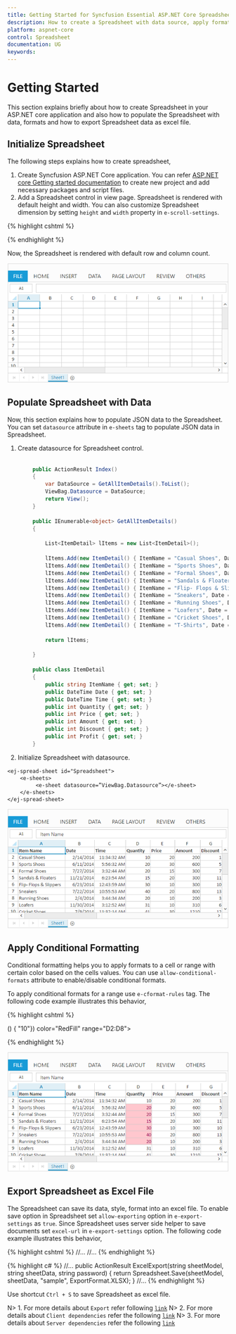 ```yaml
---
title: Getting Started for Syncfusion Essential ASP.NET Core Spreadsheet
description: How to create a Spreadsheet with data source, apply format and export it as excel file.
platform: aspnet-core
control: Spreadsheet
documentation: UG
keywords: 
---
```


# Getting Started

This section explains briefly about how to create Spreadsheet in your ASP.NET core application  and also how to populate the Spreadsheet with data, formats and how to export Spreadsheet data as excel file.

## Initialize Spreadsheet

The following steps explains how to create spreadsheet,

1. Create Syncfusion ASP.NET Core application. You can refer [ASP.NET core Getting started documentation](https://help.syncfusion.com/aspnet-core/getting-started) to create new project and add necessary packages and script files.  
2. Add a Spreadsheet control in view page. Spreadsheet is rendered with default height and width. You can also customize Spreadsheet dimension by setting `height` and `width` property in `e-scroll-settings`. 

{% highlight cshtml %}

<ej-spread-sheet id="Spreadsheet"></ej-spread-sheet>	

{% endhighlight %}

Now, the Spreadsheet is rendered with default row and column count.

![Getting-Started](Getting-Started_images/Getting-Started_img1.png)

## Populate Spreadsheet with Data

Now, this section explains how to populate JSON data to the Spreadsheet. You can set `datasource` attribute in `e-sheets` tag to populate JSON data in Spreadsheet.

1) Create datasource for Spreadsheet control.

~~~csharp
       
        public ActionResult Index()
        {
            var DataSource = GetAllItemDetails().ToList();
            ViewBag.Datasource = DataSource;
            return View();
        }

        public IEnumerable<object> GetAllItemDetails()
        {

            List<ItemDetail> lItems = new List<ItemDetail>();

            lItems.Add(new ItemDetail() { ItemName = "Casual Shoes", Date = new DateTime(2014, 02, 14), Time = new DateTime(2014, 02, 14, 11, 34, 32), Quantity = 10, Price = 20, Amount = 200, Discount = 1, Profit = 10 });
            lItems.Add(new ItemDetail() { ItemName = "Sports Shoes", Date = new DateTime(2014, 06, 11), Time = new DateTime(2014, 06, 11, 05, 56, 32), Quantity = 20, Price = 30, Amount = 600, Discount = 5, Profit = 50 });
            lItems.Add(new ItemDetail() { ItemName = "Formal Shoes", Date = new DateTime(2014, 07, 27), Time = new DateTime(2014, 07, 27, 03, 32, 44), Quantity = 20, Price = 15, Amount = 300, Discount = 7, Profit = 27 });
            lItems.Add(new ItemDetail() { ItemName = "Sandals & Floaters", Date = new DateTime(2014, 11, 21), Time = new DateTime(2014, 11, 21, 06, 23, 54), Quantity = 15, Price = 20, Amount = 300, Discount = 11, Profit = 67 });
            lItems.Add(new ItemDetail() { ItemName = "Flip- Flops & Slippers", Date = new DateTime(2014, 06, 23), Time = new DateTime(2014, 06, 23, 12, 43, 59), Quantity = 30, Price = 10, Amount = 300, Discount = 10, Profit = 70 });
            lItems.Add(new ItemDetail() { ItemName = "Sneakers", Date = new DateTime(2014, 07, 22), Time = new DateTime(2014, 07, 22, 10, 55, 53), Quantity = 40, Price = 20, Amount = 800, Discount = 13, Profit = 66 });
            lItems.Add(new ItemDetail() { ItemName = "Running Shoes", Date = new DateTime(2014, 02, 04), Time = new DateTime(2014, 02, 04, 03, 44, 34), Quantity = 20, Price = 10, Amount = 200, Discount = 3, Profit = 14 });
            lItems.Add(new ItemDetail() { ItemName = "Loafers", Date = new DateTime(2014, 11, 30), Time = new DateTime(2014, 11, 30, 03, 12, 52), Quantity = 31, Price = 10, Amount = 310, Discount = 6, Profit = 29 });
            lItems.Add(new ItemDetail() { ItemName = "Cricket Shoes", Date = new DateTime(2014, 07, 09), Time = new DateTime(2014, 07, 09, 11, 32, 14), Quantity = 41, Price = 30, Amount = 1210, Discount = 12, Profit = 166 });
            lItems.Add(new ItemDetail() { ItemName = "T-Shirts", Date = new DateTime(2014, 10, 31), Time = new DateTime(2014, 10, 31, 12, 01, 44), Quantity = 50, Price = 10, Amount = 500, Discount = 9, Profit = 55 });

            return lItems;

        }

        public class ItemDetail
        {
            public string ItemName { get; set; }
            public DateTime Date { get; set; }
            public DateTime Time { get; set; }
            public int Quantity { get; set; }
            public int Price { get; set; }
            public int Amount { get; set; }
            public int Discount { get; set; }
            public int Profit { get; set; }
        }
~~~

2) Initialize Spreadsheet with datasource.

~~~cshtml
<ej-spread-sheet id="Spreadsheet">
    <e-sheets>
         <e-sheet datasource=”ViewBag.Datasource”></e-sheet>
    </e-sheets>
</ej-spread-sheet>
~~~

![Getting-Started](Getting-Started_images/Getting-Started_img2.png)

## Apply Conditional Formatting

Conditional formatting helps you to apply formats to a cell or range with certain color based on the cells values. You can use `allow-conditional-formats` attribute to enable/disable conditional formats.

To apply conditional formats for a range use `e-cformat-rules` tag. The following code example illustrates this behavior,

{% highlight cshtml %}

<ej-spread-sheet id="Spreadsheet">
    <e-sheets>
        <e-sheet>
            <e-cformat-rules>
                <e-cformat-rule action="GreaterThan" inputs=@(new List<string>() { "10"}) color="RedFill" range="D2:D8"></e-cformat-rule>
            </e-cformat-rules>
        </e-sheet>
    </e-sheets>
</ej-spread-sheet>

{% endhighlight %}

![Getting-Started](Getting-Started_images/Getting-Started_img3.png)

## Export Spreadsheet as Excel File

The Spreadsheet can save its data, style, format into an excel file. To enable save option in Spreadsheet set `allow-exporting` option in `e-export-settings` as `true`. Since Spreadsheet uses server side helper to save documents set `excel-url` in `e-export-settings` option. The following code example illustrates this behavior,

{% highlight cshtml %}
<ej-spread-sheet id="Spreadsheet">
//...
    <e-export-settings excel-url="ExcelExport"></e-export-settings>
//...
</ej-spread-sheet>
{% endhighlight %}

{% highlight c# %}
//...
public ActionResult ExcelExport(string sheetModel, string sheetData, string password)
{
    return Spreadsheet.Save(sheetModel, sheetData, "sample", ExportFormat.XLSX);
}
//...
{% endhighlight %}

Use shortcut `Ctrl + S` to save Spreadsheet as excel file.

N> 1. For more details about `Export` refer following [`link`](https://help.syncfusion.com/aspnetmvc/spreadsheet/open-and-save#save "link")
N> 2. For more details about `Client dependencies` refer the following [`link`](https://help.syncfusion.com/js/spreadsheet/dependencies "link")
N> 3. For more details about `Server dependencies` refer the following [`link`](https://help.syncfusion.com/aspnet-core/spreadsheet/open-and-save#server-dependencies "link")